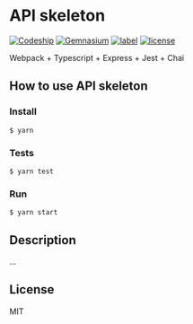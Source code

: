 # API skeleton

[![Codeship](https://img.shields.io/codeship/ead92960-4dc1-0135-5d12-0a7961bd3964.svg)](https://app.codeship.com/projects/233308)
[![Gemnasium](https://img.shields.io/gemnasium/anthillsolutions/api-skel.svg)](https://gemnasium.com/github.com/anthillsolutions/api-skel)
[![label](https://img.shields.io/github/issues/anthillsolutions/api-skel.svg)](https://github.com/anthillsolutions/api-skel/issues)
[![license](https://img.shields.io/github/license/anthillsolutions/api-skel.svg)](https://github.com/anthillsolutions/api-skel/blob/master/LICENSE)

Webpack + Typescript + Express + Jest + Chai

## How to use API skeleton

### Install

```
$ yarn
```

### Tests

```
$ yarn test
```

### Run

```
$ yarn start
```

## Description

...

## License

MIT
